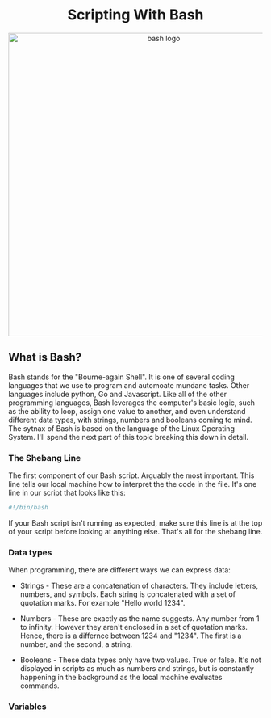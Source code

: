 <h1 align="center">Scripting With Bash</h1>

<div align="center">
    <img src="https://th.bing.com/th/id/OIP.exaujd_h60-Lh2MUy363WgHaEK?w=290&h=180&c=7&r=0&o=7&dpr=1.3&pid=1.7&rm=3" alt="bash logo" width="600" />
</div>

## What is Bash?

Bash stands for the "Bourne-again Shell". It is one of several coding languages that we use to program and automoate mundane tasks. Other languages include python, Go and Javascript. Like all of the other programming languages, Bash leverages the computer's basic logic, such as the ability to loop, assign one value to another, and even understand different data types, with strings, numbers and booleans coming to mind. The sytnax of Bash is based on the language of the Linux Operating System. I'll spend the next part of this topic breaking this down in detail.

### The Shebang Line

The first component of our Bash script. Arguably the most important. This line tells our local machine how to interpret the the code in the file. It's one line in our script that looks like this:

```bash 
#!/bin/bash
```

If your Bash script isn't running as expected, make sure this line is at the top of your script before looking at anything else. That's all for the shebang line. 

### Data types

When programming, there are different ways we can express data:

- Strings - These are a concatenation of characters. They include letters, numbers, and symbols. Each string is concatenated with a set of quotation marks. For example "Hello world 1234".

- Numbers - These are exactly as the name suggests. Any number from 1 to infinity. However they aren't enclosed in a set of quotation marks. Hence, there is a differnce between 1234 and "1234". The first is a number, and the second, a string.

- Booleans - These data types only have two values. True or false. It's not displayed in scripts as much as numbers and strings, but is constantly happening in the background as the local machine evaluates commands.

### Variables

